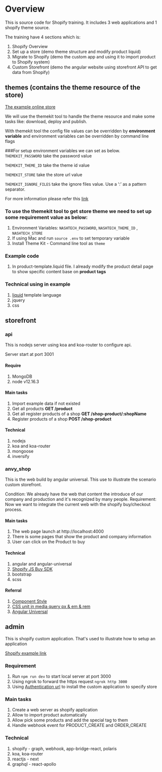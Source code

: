 # Overview

This is source code for Shopify training. It includes 3 web applications and 1 shopify theme source.

The training have 4 sections which is: 

1. Shopify Overview
1. Set up a store (demo theme structure and modify product liquid)
1. Migrate to Shopify (demo the custom app and using it to import product to Shopify system)
1. Custom Storefront (demo the angular website using storefront API to get data from Shopify)


## themes (contains the theme resource of the store)

[The example online store](https://nashtechglobal.myshopify.com/)

We will use the themekit tool to handle the theme resource and make some tasks like: download, deploy and publish.

With themekit tool the config file values can be overridden by **environment variable** and environment variables can be overridden by command line flags

###For setup environment variables we can set as below.
`THEMEKIT_PASSWORD` take the password value

`THEMEKIT_THEME_ID` take the theme id value
  
`THEMEKIT_STORE` take the store url value
 
`THEMEKIT_IGNORE_FILES` take the ignore files value. Use a ‘:’ as a pattern separator.

For more information please refer this [link](https://shopify.github.io/themekit/configuration/)


### To use the themekit tool to get store theme we need to set up some requirement value as below:

1. Environment Variables: `NASHTECH_PASSWORD`, `NASHTECH_THEME_ID` , `NASHTECH_STORE`
1. If using Mac and run `source .env` to set temporary variable
1. Install Theme Kit - Command line tool as `theme`

### Example code

1. In product-template.liquid file. I already modify the product detail page to show specific content base on **product tags**

### Technical using in example

1. [liquid](https://shopify.dev/docs/themes/liquid/reference/basics) template language
1. jquery
1. css

## storefront

### api

This is nodejs server using koa and koa-router to configure api.

Server start at port 3001

#### Require

1. MongoDB
1. node v12.16.3

#### Main tasks

1. Import example data if not existed
1. Get all products **GET /product**
1. Get all register products of a shop **GET /shop-product/:shopName** 
1. Register products of a shop **POST /shop-product**

#### Technical

1. nodejs
1. koa and koa-router
1. mongoose
1. inversify 

### anvy_shop

This is the web build by angular universal. This use to illustrate the scenario custom storefront.

Condition: We already have the web that content the introduce of our company and production and it's recognized by many people.
Requirement: Now we want to integrate the current web with the shopify buy/checkout process.

#### Main tasks

1. The web page launch at http://localhost:4000
1. There is some pages that show the product and company information
1. User can click on the Product to buy

#### Technical

1. angular and angular-universal
1. [Shopify JS Buy SDK](https://shopify.github.io/js-buy-sdk/)
1. bootstrap
1. scss

#### Referral
1. [Component Style](https://angular.io/guide/component-styles)
1. [CSS unit in media query px & em & rem](https://zellwk.com/blog/media-query-units/)
1. [Angular Universal](https://angular.io/guide/universal)

## admin

This is shopify custom application. That's used to illustrate how to setup an application

[Shopify example link](https://shopify.dev/tutorials/build-a-shopify-app-with-node-and-react/listen-for-store-events-with-webhooks)

### Requirement

1. Run `npm run dev` to start local server at port 3000
1. Using ngrok to forward the https request `ngrok http 3000`
1. Using [Authentication url](https://4336a0c4567f.ngrok.io/auth?shop=nashtechglobal.myshopify.com) to install the custom application to specify store

### Main tasks

1. Create a web server as shopify application
1. Allow to import product automatically
1. Allow pick some products and add the special tag to them
1. Handle webhook event for PRODUCT_CREATE and ORDER_CREATE

### Technical

1. shopify - graph, webhook, app-bridge-react, polaris
1. koa, koa-router
1. reactjs - next
1. graphql - react-apollo

